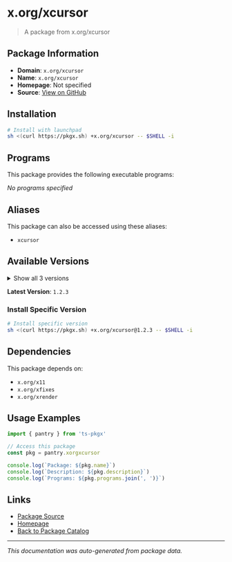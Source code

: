 # x.org/xcursor

> A package from x.org/xcursor

## Package Information

- **Domain**: `x.org/xcursor`
- **Name**: `x.org/xcursor`
- **Homepage**: Not specified
- **Source**: [View on GitHub](https://github.com/pkgxdev/pantry/tree/main/projects/x.org/xcursor/package.yml)

## Installation

```bash
# Install with launchpad
sh <(curl https://pkgx.sh) +x.org/xcursor -- $SHELL -i
```

## Programs

This package provides the following executable programs:

*No programs specified*

## Aliases

This package can also be accessed using these aliases:

- `xcursor`

## Available Versions

<details>
<summary>Show all 3 versions</summary>

- `1.2.3`, `1.2.2`, `1.2.1`

</details>

**Latest Version**: `1.2.3`

### Install Specific Version

```bash
# Install specific version
sh <(curl https://pkgx.sh) +x.org/xcursor@1.2.3 -- $SHELL -i
```

## Dependencies

This package depends on:

- `x.org/x11`
- `x.org/xfixes`
- `x.org/xrender`

## Usage Examples

```typescript
import { pantry } from 'ts-pkgx'

// Access this package
const pkg = pantry.xorgxcursor

console.log(`Package: ${pkg.name}`)
console.log(`Description: ${pkg.description}`)
console.log(`Programs: ${pkg.programs.join(', ')}`)
```

## Links

- [Package Source](https://github.com/pkgxdev/pantry/tree/main/projects/x.org/xcursor/package.yml)
- [Homepage](#)
- [Back to Package Catalog](../package-catalog.md)

---

*This documentation was auto-generated from package data.*
